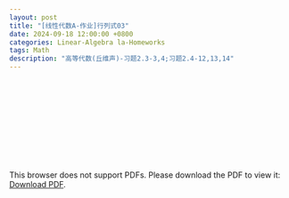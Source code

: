 ```yaml
---
layout: post
title: "[线性代数A-作业]行列式03"
date: 2024-09-18 12:00:00 +0800
categories: Linear-Algebra la-Homeworks
tags: Math
description: "高等代数(丘维声)-习题2.3-3,4;习题2.4-12,13,14"
---
```

<!-- ![](../assets/pdfs/la-01.pdf) -->
<!-- For ios users:[Download](https://github.com/PhotonYan/PhotonYan.github.io/blob/gh-pages/pdfs/la-01.pdf)

<object data="{{ site.url }}{{ site.baseurl }}/assets/pdfs/la-01.pdf" type="application/pdf"></object> -->

<object data="{{ site.url }}/assets/pdfs/la-homework4.pdf" type="application/pdf" width="700px" height="700px">
    <embed src="{{ site.url }}/assets/pdfs/la-homework4.pdf">
        <p>This browser does not support PDFs. Please download the PDF to view it: <a href="{{ site.url }}/assets/pdfs/la-homework4.pdf">Download PDF</a>.</p>
    </embed>
</object>